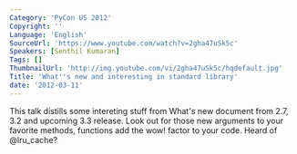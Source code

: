 ```yaml
---
Category: 'PyCon US 2012'
Copyright: ''
Language: 'English'
SourceUrl: 'https://www.youtube.com/watch?v=2gha47uSk5c'
Speakers: [Senthil Kumaran]
Tags: []
ThumbnailUrl: 'http://img.youtube.com/vi/2gha47uSk5c/hqdefault.jpg'
Title: 'What''s new and interesting in standard library'
date: '2012-03-11'
---
```

This talk distills some intereting stuff from What's new document from 2.7,
3.2 and upcoming 3.3 release. Look out for those new arguments to your
favorite methods, functions add the wow! factor to your code. Heard of
@lru_cache?

